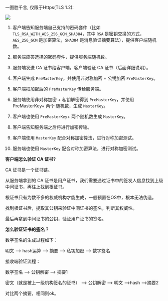 

一图胜千言, 仅限于Https(TLS 1.2):

![](https://tva1.sinaimg.cn/large/008eGmZEgy1gp14zbismtj30wh0u07a9.jpg)



1. 客户端告知服务端自己支持的密码套件（比如 `TLS_RSA_WITH_AES_256_GCM_SHA384`，其中 `RSA` 是密钥交换的方式， `AES_256_GCM` 是加密算法，`SHA384` 是消息验证摘要算法），提供客户端随机数。

2. 服务端应答选择的密码套件，提供服务端随机数。

3. 服务端发送 CA 证书给客户端，客户端验证 CA 证书（后面详细说明）。

4. 客户端生成 `PreMasterKey`，并使用非对称加密 + 公钥加密 `PreMasterKey`。

5. 客户端把加密后的 `PreMasterKey` 传给服务端。

6. 服务端使用非对称加密 + 私钥解密得到 `PreMasterKey`，并使用 PreMasterKey+ 两个 随机数，生成 `MasterKey`。

7. 客户端也使用 `PreMasterKey`+ 两个随机数生成 `MasterKey`。

8. 客户端告知服务端之后将进行加密传输。

9. 客户端使用 `MasterKey` 配合对称加密算法，进行对称加密测试。

10. 服务端也使用 `MasterKey` 配合对称加密算法，进行对称加密测试。



**客户端怎么验证 CA 证书?**

CA 证书是一个证书链。

从服务端拿到的 CA 证书是用户证书，我们需要通过证书中的签发人信息找到上级中间证书，再往上找到根证书。

根证书只有为数不多的权威机构才能生成，一般预置在OS中，根本无法伪造。

找到根证书后，提取其公钥来验证中间证书的签名，判断其权威性。

最后再拿到中间证书的公钥，验证用户证书的签名。



**怎么验证证书的签名？**

数字签名的生成过程如下：

明文 --> hash运算 --> 摘要 --> 私钥加密 --> 数字签名

接收端验证流程：

数字签名 --> 公钥解密 --> 摘要1

密文（就是被上一级机构签名的证书） --> 公钥解密 --> 明文 -->hash -->摘要2

对比两个摘要，相同则ok。

